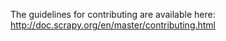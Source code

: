 The guidelines for contributing are available here:
http://doc.scrapy.org/en/master/contributing.html
